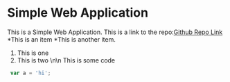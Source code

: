 ﻿# Simple Web Application
 This is a Simple Web Application. This is a link to the repo:[Github Repo Link](https://github.com/Arctos238/cprg-352-lab-1/)
*This is an item
*This is another item.
1. This is one
2. This is two \n\n
This is some code 
```javascript
 var a = 'hi';
```
